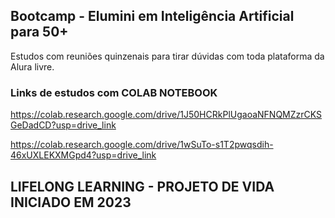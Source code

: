 ## Bootcamp - Elumini em Inteligência Artificial para 50+

Estudos com reuniões quinzenais para tirar dúvidas com toda plataforma da Alura livre. 

### Links de estudos com COLAB NOTEBOOK

https://colab.research.google.com/drive/1J50HCRkPlUgaoaNFNQMZzrCKSGeDadCD?usp=drive_link

https://colab.research.google.com/drive/1wSuTo-s1T2pwqsdih-46xUXLEKXMGpd4?usp=drive_link

## LIFELONG LEARNING - PROJETO DE VIDA INICIADO EM 2023
